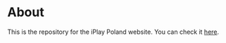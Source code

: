 # About
This is the repository for the iPlay Poland website.
You can check it [here](https://iplaypoland.github.io/).